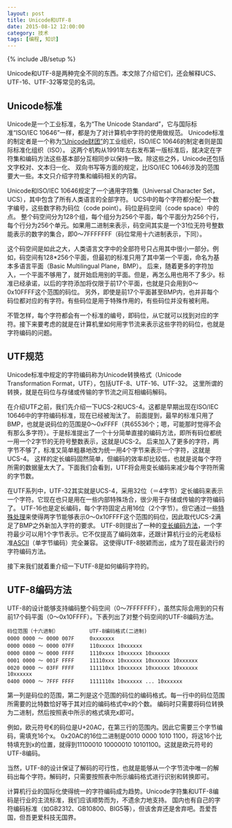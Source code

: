```yaml
---
layout: post
title: Unicode和UTF-8
date: 2015-08-12 12:00:00
category: 技术
tags: [编程, 知识]
---
```

{% include JB/setup %}

Unicode和UTF-8是两种完全不同的东西。本文除了介绍它们，还会解释UCS、UTF-16、UTF-32等常见的名词。

<!--more-->

## Unicode标准

Unicode是一个工业标准，名为“The Unicode Standard”，它与国际标准“ISO/IEC 10646”一样，都是为了对计算机中字符的使用做规范。
Unicode标准的制定者是一个称为[“Unicode财团”](http://www.unicode.org/consortium/consort.html)的工业组织，ISO/IEC 10646的制定者则是国际标准化组织（ISO）。
这两个机构从1991年左右发布第一版标准后，就决定在字符集和编码方法这些基本部分互相同步以保持一致。除这些之外，Unicode还包括文字校对、文本归一化、
双向书写等方面的规定，比ISO/IEC 10646涉及的范围要大一些。本文只介绍字符集和编码相关的内容。

Unicode和ISO/IEC 10646规定了一个通用字符集（Universal Character Set，UCS），其中包含了所有人类语言的全部字符。
UCS中的每个字符都分配一个数字编号，这些数字称为码位（code point）。码位是码空间（code space）中的点。
整个码空间分为128个组，每个组分为256个平面，每个平面分为256个行，每个行分为256个单元。如果用二进制来表示，码空间其实是一个31位无符号整数能表示的数字的集合，即0～7FFFFFFF（码位常用十六进制表示，下同）。

这个码空间是如此之大，人类语言文字中的全部符号只占用其中很小一部分。例如，码空间有128*256个平面，但最初的标准只用了其中第一个平面，命名为基本多语言平面（Basic Multilingual Plane，BMP）。
后来，随着更多的字符加入，一个平面不够用了，就开始启用别的平面。但是，再怎么用也用不了多少。标准已经承诺，以后的字符添加将仅限于前17个平面，也就是只会用到0～0x10FFFF这个范围的码位。
另外，即使是前17个平面甚至BMP内，也并非每个码位都对应的有字符。有些码位是用于特殊作用的，有些码位并没有被利用。

不管怎样，每个字符都会有一个标准的编号，即码位，从它就可以找到对应的字符。接下来要考虑的就是在计算机里如何用字节流来表示这些字符的码位，也就是字符编码的问题。

## UTF规范

Unicode标准中规定的字符编码称为Unicode转换格式（Unicode Transformation Format，UTF），包括UTF-8、UTF-16、UTF-32。
这里所谓的转换，就是在码位与存储或传输的字节流之间互相编码解码。

在介绍UTF之前，我们先介绍一下UCS-2和UCS-4。这都是早期出现在ISO/IEC 10646中的字符编码标准，现在已经被淘汰了。
前面提到，最早的标准只用了BMP，也就是说码位的范围是0～0xFFFF（共65536个；嗯，可能那时觉得不会有那么多字符）。于是标准提出了一个十分简单直接的编码方法，即所有码位都统一用一个2字节的无符号整数表示，这就是UCS-2。
后来加入了更多的字符，两字节不够了，标准又简单粗暴地改为统一用4个字节来表示一个字符，这就是UCS-4。
这样的定长编码固然简单，但编码的效率却比较低，也就是说每个字符所需的数据量太大了。下面我们会看到，UTF将会用变长编码来减少每个字符所需的字节数。

在UTF系列中，UTF-32其实就是UCS-4，采用32位（＝4字节）定长编码来表示一个字符。它现在也只是用在一些内部特殊场合，很少用于存储或传输的字符编码了。
UTF-16也是定长编码，每个字符固定占用16位（2个字节）。但它通过一些[特殊处理](http://www.ietf.org/rfc/rfc2781.txt)来使得两字节能够表示0～0x10FFFF这个范围的码位，因此取代UCS-2满足了BMP之外新加入字符的要求。
UTF-8则提出了一种的[变长编码方法](http://www.ietf.org/rfc/rfc2279.txt)，一个字符最少可以用1个字节表示。它不仅提高了编码效率，还跟计算机行业的元老级标准[ASCII](http://baike.baidu.com/view/15482.htm)（单字节编码）完全兼容。
这使得UTF-8脱颖而出，成为了现在最流行的字符编码方法。

接下来我们就着重介绍一下UTF-8是如何编码字符的。

## UTF-8编码方法

UTF-8的设计能够支持编码整个码空间（0～7FFFFFFF），虽然实际会用到的只有前17个码平面（0～0x10FFFF）。下表列出了对整个码空间的UTF-8编码方法。

	码位范围（十六进制）          UTF-8编码格式(二进制)
	0000 0000 ～ 0000 007F     0xxxxxxx
	0000 0080 ～ 0000 07FF     110xxxxx 10xxxxxx
	0000 0800 ～ 0000 FFFF     1110xxxx 10xxxxxx 10xxxxxx
	0001 0000 ～ 001F FFFF     11110xxx 10xxxxxx 10xxxxxx 10xxxxxx
	0020 0000 ～ 03FF FFFF     111110xx 10xxxxxx 10xxxxxx 10xxxxxx 10xxxxxx
	0400 0000 ～ 7FFF FFFF     1111110x 10xxxxxx ... 10xxxxxx
	
第一列是码位的范围，第二列是这个范围的码位的编码格式。每一行中的码位范围所需要的比特数恰好等于其对应的编码格式中x的个数。
编码时只需要将码位转换为二进制，然后按照表中所示的格式填充x即可。

例如，欧元符号€的码位是U+20AC，在第三行的范围内。因此它需要三个字节编码，需填充16个x。
0x20AC的16位二进制是0010 0000 1010 1100，将这16个比特填充到x的位置，就得到11100010 10000010 10101100。这就是欧元符号的UTF-8编码。

当然，UTF-8的设计保证了解码的可行性，也就是能够从一个字节流中唯一的解码出每个字符。解码时，只需要按照表中所示编码格式进行识别和转换即可。

计算机行业的国际化使得统一的字符编码成为趋势。Unicode字符集和UTF-8编码是行业的主流标准，我们应该顺势而为，不遗余力地支持。
国内也有自己的字符编码标准（如GB2312、GB10800、BIG5等），但该舍弃还是舍弃吧。吾爱吾国，但吾更爱科技无国界。